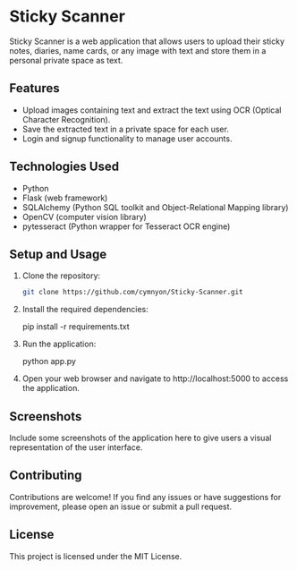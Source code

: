 # Sticky Scanner

Sticky Scanner is a web application that allows users to upload their sticky notes, diaries, name cards, or any image with text and store them in a personal private space as text.

## Features

- Upload images containing text and extract the text using OCR (Optical Character Recognition).
- Save the extracted text in a private space for each user.
- Login and signup functionality to manage user accounts.

## Technologies Used

- Python
- Flask (web framework)
- SQLAlchemy (Python SQL toolkit and Object-Relational Mapping library)
- OpenCV (computer vision library)
- pytesseract (Python wrapper for Tesseract OCR engine)

## Setup and Usage

1. Clone the repository:

   ```bash
   git clone https://github.com/cymnyon/Sticky-Scanner.git

2. Install the required dependencies:

   pip install -r requirements.txt

3. Run the application:

   python app.py

4. Open your web browser and navigate to http://localhost:5000 to access the application.

## Screenshots
Include some screenshots of the application here to give users a visual representation of the user interface.

## Contributing
Contributions are welcome! If you find any issues or have suggestions for improvement, please open an issue or submit a pull request.

## License
This project is licensed under the MIT License.
